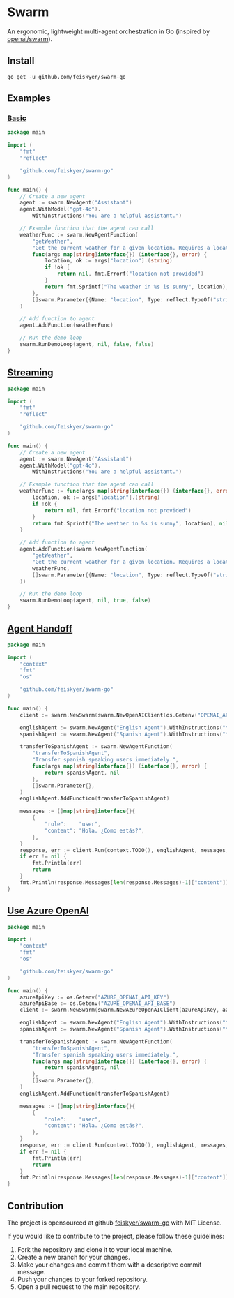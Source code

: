 # Swarm

An ergonomic, lightweight multi-agent orchestration in Go (inspired by [openai/swarm](https://github.com/openai/swarm)).

## Install

```shell
go get -u github.com/feiskyer/swarm-go
```

## Examples

### [Basic](demo/basic/main.go)

```go
package main

import (
    "fmt"
    "reflect"

    "github.com/feiskyer/swarm-go"
)

func main() {
    // Create a new agent
    agent := swarm.NewAgent("Assistant")
    agent.WithModel("gpt-4o").
        WithInstructions("You are a helpful assistant.")

    // Example function that the agent can call
    weatherFunc := swarm.NewAgentFunction(
        "getWeather",
        "Get the current weather for a given location. Requires a location parameter.",
        func(args map[string]interface{}) (interface{}, error) {
            location, ok := args["location"].(string)
            if !ok {
                return nil, fmt.Errorf("location not provided")
            }
            return fmt.Sprintf("The weather in %s is sunny", location), nil
        },
        []swarm.Parameter{{Name: "location", Type: reflect.TypeOf("string")}},
    )

    // Add function to agent
    agent.AddFunction(weatherFunc)

    // Run the demo loop
    swarm.RunDemoLoop(agent, nil, false, false)
}
```

## [Streaming](demo/streaming/main.go)

```go
package main

import (
    "fmt"
    "reflect"

    "github.com/feiskyer/swarm-go"
)

func main() {
    // Create a new agent
    agent := swarm.NewAgent("Assistant")
    agent.WithModel("gpt-4o").
        WithInstructions("You are a helpful assistant.")

    // Example function that the agent can call
    weatherFunc := func(args map[string]interface{}) (interface{}, error) {
        location, ok := args["location"].(string)
        if !ok {
            return nil, fmt.Errorf("location not provided")
        }
        return fmt.Sprintf("The weather in %s is sunny", location), nil
    }

    // Add function to agent
    agent.AddFunction(swarm.NewAgentFunction(
        "getWeather",
        "Get the current weather for a given location. Requires a location parameter.",
        weatherFunc,
        []swarm.Parameter{{Name: "location", Type: reflect.TypeOf("string")}},
    ))

    // Run the demo loop
    swarm.RunDemoLoop(agent, nil, true, false)
}
```

## [Agent Handoff](demo/handoff/main.go)

```go
package main

import (
    "context"
    "fmt"
    "os"

    "github.com/feiskyer/swarm-go"
)

func main() {
    client := swarm.NewSwarm(swarm.NewOpenAIClient(os.Getenv("OPENAI_API_KEY")))

    englishAgent := swarm.NewAgent("English Agent").WithInstructions("You only speak English.")
    spanishAgent := swarm.NewAgent("Spanish Agent").WithInstructions("You only speak Spanish.")

    transferToSpanishAgent := swarm.NewAgentFunction(
        "transferToSpanishAgent",
        "Transfer spanish speaking users immediately.",
        func(args map[string]interface{}) (interface{}, error) {
            return spanishAgent, nil
        },
        []swarm.Parameter{},
    )
    englishAgent.AddFunction(transferToSpanishAgent)

    messages := []map[string]interface{}{
        {
            "role":    "user",
            "content": "Hola. ¿Como estás?",
        },
    }
    response, err := client.Run(context.TODO(), englishAgent, messages, nil, "gpt-4o", false, true, 10, true)
    if err != nil {
        fmt.Println(err)
        return
    }
    fmt.Println(response.Messages[len(response.Messages)-1]["content"])
}
```

## [Use Azure OpenAI](demo/handoff/main.go)

```go
package main

import (
    "context"
    "fmt"
    "os"

    "github.com/feiskyer/swarm-go"
)

func main() {
    azureApiKey := os.Getenv("AZURE_OPENAI_API_KEY")
    azureApiBase := os.Getenv("AZURE_OPENAI_API_BASE")
    client := swarm.NewSwarm(swarm.NewAzureOpenAIClient(azureApiKey, azureApiBase))

    englishAgent := swarm.NewAgent("English Agent").WithInstructions("You only speak English.")
    spanishAgent := swarm.NewAgent("Spanish Agent").WithInstructions("You only speak Spanish.")

    transferToSpanishAgent := swarm.NewAgentFunction(
        "transferToSpanishAgent",
        "Transfer spanish speaking users immediately.",
        func(args map[string]interface{}) (interface{}, error) {
            return spanishAgent, nil
        },
        []swarm.Parameter{},
    )
    englishAgent.AddFunction(transferToSpanishAgent)

    messages := []map[string]interface{}{
        {
            "role":    "user",
            "content": "Hola. ¿Como estás?",
        },
    }
    response, err := client.Run(context.TODO(), englishAgent, messages, nil, "gpt-4o", false, true, 10, true)
    if err != nil {
        fmt.Println(err)
        return
    }
    fmt.Println(response.Messages[len(response.Messages)-1]["content"])
}
```

## Contribution

The project is opensourced at github [feiskyer/swarm-go](https://github.com/feiskyer/swarm-go) with MIT License.

If you would like to contribute to the project, please follow these guidelines:

1. Fork the repository and clone it to your local machine.
2. Create a new branch for your changes.
3. Make your changes and commit them with a descriptive commit message.
4. Push your changes to your forked repository.
5. Open a pull request to the main repository.
